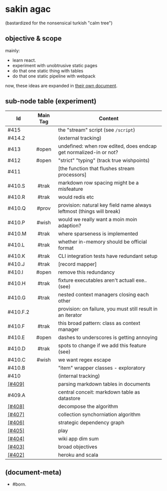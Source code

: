 # sakin agac

(bastardized for the nonsensical turkish "calm tree")




## objective & scope

mainly:
  - learn react.
  - experiment with unobtrusive static pages
  - do that one static thing with tables
  - do that one static pipeline with webpack

now, these ideas are expanded in [their own document][\[#403\]].




## sub-node table (experiment)

|Id                         | Main Tag | Content
|---------------------------|:-----:|-
|                   #415    |       | the "stream" script (see `/script`)
|                   #414.2  |       | (external tracking)
|                   #413    | #open | undefined: when row edited, does endcap get normalized-in or not?
|                   #412    | #open | "strict" "typing" (track true wishpoints)
|                   #411    |       | [the function that flushes stream processors]
|                   #410.S  | #trak | markdown row spacing might be a misfeature
|                   #410.R  | #trak | would redis etc
|                   #410.Q  | #prov | provision: natural key field name always leftmost (things will break)
|                   #410.P  | #wish | would we really want a moin moin adaption?
|                   #410.M  | #trak | where sparseness is implemented
|                   #410.L  | #trak | whether in-memory should be official format
|                   #410.K  | #trak | CLI integration tests have redundant setup
|                   #410.J  | #trak | [record mapper]
|                   #410.I  | #open | remove this redundancy
|                   #410.H  | #trak | fixture executables aren't actuall exe.. (see)
|                   #410.G  | #trak | nested context managers closing each other
|                 #410.F.2  |       | provision: on failure, you must still result in an iterator
|                   #410.F  | #trak | this broad pattern: class as context manager
|                   #410.E  | #open | dashes to underscores is getting annoying
|                   #410.D  | #trak | spots to change if we add this feature (see)
|                   #410.C  | #wish | we want regex escape
|                   #410.B  |       | "item" wrapper classes - exploratory
|                   #410    |       | (internal tracking)
|<a name=409></a>[\[#409\]] |       | parsing markdown tables in documents
|                   #409.A  |       | central conceit: markdown table as datastore
|<a name=408></a>[\[#408\]] |       | decompose the algorithm
|<a name=407></a>[\[#407\]] |       | collection synchorniation algorithm
|<a name=406></a>[\[#406\]] |       | strategic dependency graph
|<a name=405></a>[\[#405\]] |       | play
|<a name=404></a>[\[#404\]] |       | wiki app dim sum
|<a name=403></a>[\[#403\]] |       | broad objectives
|<a name=402></a>[\[#402\]] |       | heroku and scala





[\[#409\]]: 409-ersatz-parsing-a-markdown-document-for-tables.dot
[\[#408\]]: 408-decompose-the-synchronization-algorithm.md
[\[#407\]]: 407-collection-synchronization-algorithm.md
[\[#406\]]: 406-strategic-dependency-graph.dot
[\[#405\]]: 405-play.md
[\[#404\]]: 404-wiki-app-dim-sum.md
[\[#403\]]: 403-broad-objectives.md
[\[#402\]]: 402-heroku-and-scala.md





## (document-meta)

  - #born.
